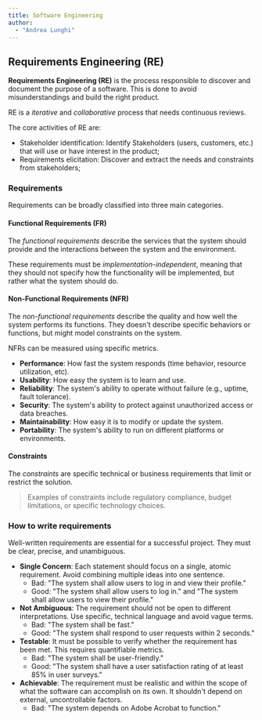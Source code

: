 ```yaml
---
title: Software Engineering
author:
  - "Andrea Lunghi"
---
```


## Requirements Engineering (RE)

**Requirements Engineering (RE)** is the process responsible to discover and document the purpose of a software. This is done to avoid misunderstandings and build the right product.

RE is a _iterative_ and _collaborative_ process that needs continuous reviews.

The core activities of RE are:

- Stakeholder identification: Identify Stakeholders (users, customers, etc.) that will use or have interest in the product;
- Requirements elicitation: Discover and extract the needs and constraints from stakeholders;

### Requirements

Requirements can be broadly classified into three main categories.

#### Functional Requirements (FR)

The _functional requirements_ describe the services that the system should provide and the interactions between the system and the environment.

These requirements must be _implementation-independent_, meaning that they should not specify how the functionality will be implemented, but rather what the system should do.

#### Non-Functional Requirements (NFR)

The _non-functional requirements_ describe the quality and how well the system performs its functions. They doesn't describe specific behaviors or functions, but might model constraints on the system.

NFRs can be measured using specific metrics.

- **Performance**: How fast the system responds (time behavior, resource utilization, etc).
- **Usability**: How easy the system is to learn and use.
- **Reliability**: The system's ability to operate without failure (e.g., uptime, fault tolerance).
- **Security**: The system's ability to protect against unauthorized access or data breaches.
- **Maintainability**: How easy it is to modify or update the system.
- **Portability**: The system's ability to run on different platforms or environments.

#### Constraints

The _constraints_ are specific technical or business requirements that limit or restrict the solution.

> Examples of constraints include regulatory compliance, budget limitations, or specific technology choices.

### How to write requirements

Well-written requirements are essential for a successful project. They must be clear, precise, and unambiguous.

- **Single Concern**: Each statement should focus on a single, atomic requirement. Avoid combining multiple ideas into one sentence.
  - Bad: "The system shall allow users to log in and view their profile."
  - Good: "The system shall allow users to log in." and "The system shall allow users to view their profile."
- **Not Ambiguous**: The requirement should not be open to different interpretations. Use specific, technical language and avoid vague terms.
  - Bad: "The system shall be fast."
  - Good: "The system shall respond to user requests within 2 seconds."
- **Testable**: It must be possible to verify whether the requirement has been met. This requires quantifiable metrics.
  - Bad: "The system shall be user-friendly."
  - Good: "The system shall have a user satisfaction rating of at least 85% in user surveys."
- **Achievable**: The requirement must be realistic and within the scope of what the software can accomplish on its own. It shouldn't depend on external, uncontrollable factors.
  - Bad: "The system depends on Adobe Acrobat to function."
